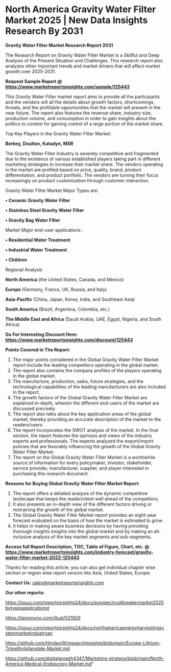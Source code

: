 # North America Gravity Water Filter Market 2025 | New Data Insights Research By 2031

<strong>Gravity Water Filter Market Research Report 2031</strong>

The Research Report on Gravity Water Filter Market is a Skillful and Deep Analysis of the Present Situation and Challenges. This research report also analyzes other important trends and market drivers that will affect market growth over 2025-2031.

<strong>Request Sample Report @ <a href=https://www.marketreportsinsights.com/sample/125443>https://www.marketreportsinsights.com/sample/125443</a></strong>

This Gravity Water Filter market report aims to provide all the participants and the vendors will all the details about growth factors, shortcomings, threats, and the profitable opportunities that the market will present in the near future. The report also features the revenue share, industry size, production volume, and consumption in order to gain insights about the politics to contest for gaining control of a large portion of the market share.

Top Key Players in the Gravity Water Filter Market:

<strong>Berkey, Doulton, Katadyn, MSR</strong>

The Gravity Water Filter Industry is severely competitive and fragmented due to the existence of various established players taking part in different marketing strategies to increase their market share. The vendors operating in the market are profiled based on price, quality, brand, product differentiation, and product portfolio. The vendors are turning their focus increasingly on product customization through customer interaction.

Gravity Water Filter Market Major Types are:

<strong>• Ceramic Gravity Water Filter

• Stainless Steel Gravity Water Filter

• Gravity Bag Water Filter</strong>

Market Major end-user applications :

<strong>• Residential Water Treatment

• Industrial Water Treatment

• Children</strong>

Regional Analysis

</u><strong><b>North America</b></strong> (the United States, Canada, and Mexico)

<strong><b>Europe </b></strong>(Germany, France, UK, Russia, and Italy)

<strong><b>Asia-Pacific</b></strong> (China, Japan, Korea, India, and Southeast Asia)

<strong><b>South America</b></strong> (Brazil, Argentina, Colombia, etc.)

<strong><b>The Middle East and Africa</b></strong> (Saudi Arabia, UAE, Egypt, Nigeria, and South Africa)

<strong>Go For Interesting Discount Here: <a href=https://www.marketreportsinsights.com/discount/125443>https://www.marketreportsinsights.com/discount/125443</a></strong>

<strong>Points Covered in The Report:</strong>
<ol>
  <li>The major points considered in the Global Gravity Water Filter Market report include the leading competitors operating in the global market.</li>
  <li>The report also contains the company profiles of the players operating in the global market.</li>
  <li>The manufacture, production, sales, future strategies, and the technological capabilities of the leading manufacturers are also included in the report.</li>
  <li>The growth factors of the Global Gravity Water Filter Market are explained in-depth, wherein the different end-users of the market are discussed precisely.</li>
  <li>The report also talks about the key application areas of the global market, thereby providing an accurate description of the market to the readers/users.</li>
  <li>The report incorporates the SWOT analysis of the market. In the final section, the report features the opinions and views of the industry experts and professionals. The experts analyzed the export/import policies that are favorably influencing the growth of the Global Gravity Water Filter Market.</li>
  <li>The report on the Global Gravity Water Filter Market is a worthwhile source of information for every policymaker, investor, stakeholder, service provider, manufacturer, supplier, and player interested in purchasing this research document.</li>
</ol>
<strong>Reasons for Buying Global Gravity Water Filter Market Report:</strong>

<ol>
  <li>The report offers a detailed analysis of the dynamic competitive landscape that keeps the reader/client well ahead of the competitors.</li>
  <li>It also presents an in-depth view of the different factors driving or restraining the growth of the global market.</li>
  <li>The Global Gravity Water Filter Market report provides an eight-year forecast evaluated on the basis of how the market is estimated to grow.</li>
  <li>It helps in making aware business decisions by having providing thorough insights insights into the global market and by making an all-inclusive analysis of the key market segments and sub-segments.</li>
</ol>
<strong>Access full Report Description, TOC, Table of Figure, Chart, etc. @ <a href=https://www.marketreportsinsights.com/industry-forecast/gravity-water-filter-market-2022-125443>https://www.marketreportsinsights.com/industry-forecast/gravity-water-filter-market-2022-125443</a></strong>


Thanks for reading this article; you can also get individual chapter wise section or region wise report version like Asia, United States, Europe.

<strong>Contact Us:</strong>
sales@marketreportsinsights.com

<strong>Our other reports:</strong>

<a href=https://issuu.com/reportsinsights24/docs/europecircuitbreakermarket2025bytypesapplicationst>https://issuu.com/reportsinsights24/docs/europecircuitbreakermarket2025bytypesapplicationst</a>

<a href=https://tanomuno.com/illust/521929>https://tanomuno.com/illust/521929</a>

<a href=https://issuu.com/reportsinsights24/docs/northamericaenergyharvestingsystemmarketindustryan>https://issuu.com/reportsinsights24/docs/northamericaenergyharvestingsystemmarketindustryan</a>

<a href=https://github.com/Hindavii9/researchinsights/blob/main/Europe-Lithium-Trimethylsilanolate-Market.md>https://github.com/Hindavii9/researchinsights/blob/main/Europe-Lithium-Trimethylsilanolate-Market.md</a>

<a href=https://github.com/digitalgrowth4347/Marketing-strategy/blob/main/North-America-Medical-Endoscopy-Market.md>https://github.com/digitalgrowth4347/Marketing-strategy/blob/main/North-America-Medical-Endoscopy-Market.md</a>"
